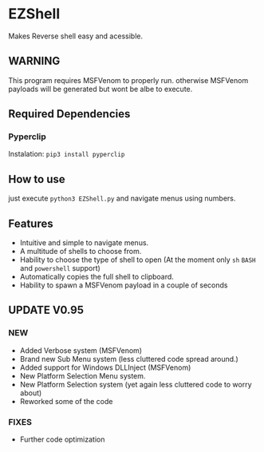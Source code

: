 # EZShell
Makes Reverse shell easy and acessible.

## WARNING
This program requires MSFVenom to properly run. otherwise MSFVenom payloads will be generated but wont be albe to execute.

## Required Dependencies
### Pyperclip
Instalation: `pip3 install pyperclip`
## How to use
just execute `python3 EZShell.py` and navigate menus using numbers.

## Features
+ Intuitive and simple to navigate menus.
+ A multitude of shells to choose from.
+ Hability to choose the type of shell to open (At the moment only `sh` `BASH` and `powershell` support)
+ Automatically copies the full shell to clipboard.
+ Hability to spawn a MSFVenom payload in a  couple of seconds

## UPDATE V0.95
### **NEW**
+ Added Verbose system (MSFVenom)
+ Brand new Sub Menu system (less cluttered code spread around.)
+ Added support for Windows DLLInject (MSFVenom)
+ New Platform Selection Menu system.
+ New Platform Selection system (yet again less cluttered code to worry about)
+ Reworked some of the code 
### **FIXES**
+ Further code optimization
